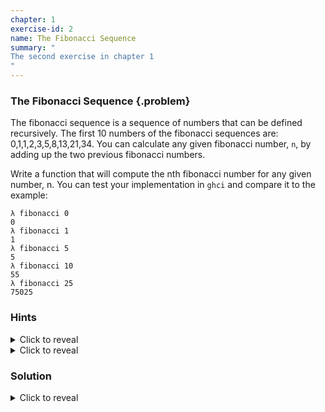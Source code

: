 ```yaml
---
chapter: 1
exercise-id: 2
name: The Fibonacci Sequence
summary: "
The second exercise in chapter 1
"
---
```


### The Fibonacci Sequence {.problem}

The fibonacci sequence is a sequence of numbers that can be defined
recursively. The first 10 numbers of the fibonacci sequences are:
0,1,1,2,3,5,8,13,21,34. You can calculate any given fibonacci number,
`n`, by adding up the two previous fibonacci numbers.

Write a function that will compute the nth fibonacci number for any given
number, n. You can test your implementation in `ghci` and compare it to the
example:

```
λ fibonacci 0
0
λ fibonacci 1
1
λ fibonacci 5
5
λ fibonacci 10
55
λ fibonacci 25
75025
```
### Hints
<div class="hints">
<details>
<summary>Click to reveal</summary>
<div class="details-body-outer">
<div class="details-body">
There are _two_ cases where the example `fibonacci` function isn't recursive:

  - The 0th fibonacci number is 0
  - The 1st fibonacci number is 1
</div>
</div>
</details>

<details>
<summary>Click to reveal</summary>
<div class="details-body-outer">
<div class="details-body">
The recursive case of `fibonacci` needs to make _two_ recursive calls, because
it needs to add the next _two_ smallest fibonacci values.
</div>
</div>
</details>
</div>

### Solution
<div class="solution">
<details>
<summary>Click to reveal</summary>
<div class="details-body-outer">
<div class="details-body">
You can implement the `fibonacci` function using either `if` expressions or
guards. We'll use guards in this solution.

The definition of `fibonacci` is similar to the `factorial` that you should have
created in the previous exercise. Let's take a look:

```haskell
fibonacci n
  | n <= 0 = 0
  | n == 1 = 1
  | otherwise = fibonacci (n - 1) + fibonacci (n - 2)
```

Once again, you'll notice that we're being a bit generous with our smallest base
case. We're checking for numbers _less than or equal to_ zero so that we can
give a sensible answer even if the user passes in a negative number.

In the next base case, we check to see if our value is `1`. If so, we just
return `1`. These two base cases let use get the sequence started with the first
two numbers:

```haskell
fibonacci 0 = 0
fibonacci 1 = 1
```

In the next step, `n` is `2`. This is a recursive case, and we're going to look
back both one step to `n = 1` and two steps to `n = 0`:

```haskell
fibonacci 2 = fibonacci (2 - 1) + fibonacci (2 - 2)
            = fibonacci 1 + fibonacci 0
            = 1 + 1
            = 1
```

Let's follow up one more time, just to make sure we have the pattern down.

```haskell
fibonacci 3 = fibonacci (3 - 1) + fibonacci (3 - 2)
            = fibonacci 2 + fibonacci 1
            = (fibonacci (2 - 1) + fibonacci (2 - 2)) + 1
            = (fibonacci 1 + fibonacci 0) + 1
            = (1 + 0) + 1
            = 1 + 1
            = 2
```

Remember, when you're working with recursive functions, try to walk through the
recursion manually if you're having trouble understanding how the function works.

</div>
</div>
</details>
</div>
